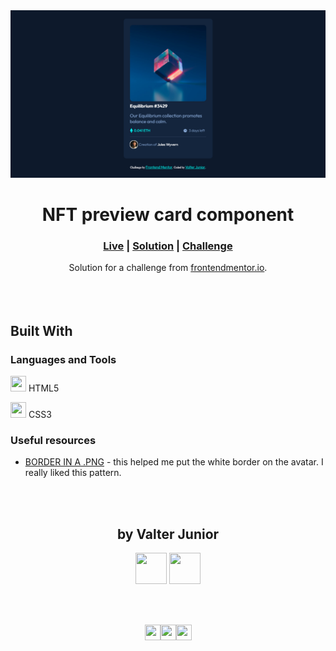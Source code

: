 <div align="center">
    <img src="./screenshots/screenshot.png"></img>
</div>

<h1 align="center">NFT preview card component</h1>

<div align="center">
    <h3>
        <a href="https://junior2105.github.io/NTFCard-FRONTEND/" target="_blank">Live</a>
        <span> | </span>
        <a href="https://www.frontendmentor.io/solutions/ntf-by-vjrx-IJLHnHnQj" target="_blank">Solution</a>
        <span> | </span>
        <a href="https://www.frontendmentor.io/challenges/nft-preview-card-component-SbdUL_w0U" target="_blank">Challenge</a>
    </h3>
</div>

<div align="center">
   Solution for a challenge from  <a href="https://www.frontendmentor.io/" target="_blank">frontendmentor.io</a>.
</div>
<br><br><br>

## Built With

### Languages and Tools

<p><img width=25 height=25 src="https://raw.githubusercontent.com/junior2105/SocialMediasIcons/master/html.svg"/> HTML5</p>
<p><img width=25 height=25 src="https://raw.githubusercontent.com/junior2105/SocialMediasIcons/master/css.svg"/> CSS3</p>

### Useful resources

- [BORDER IN A .PNG](https://stackoverflow.com/questions/12690444/css-border-on-png-image-with-transparent-parts) - this helped me put the white border on the avatar. I really liked this pattern.

<br><br>
<h2 align="center">by Valter Junior</h2>
<p align="center">
<a href="https://www.instagram.com/vjrx._/"><img width=50 height=50 src="https://raw.githubusercontent.com/junior2105/SocialMediasIcons/master/instagram.svg"/></a>
<a href="https://github.com/junior2105/">
<img width=50 height=50 src="https://raw.githubusercontent.com/junior2105/SocialMediasIcons/master/github.svg"/>
</a>
</p>

<br><br>
<p align="center">
<a href="#" >
<img width=25 height=25 src="https://raw.githubusercontent.com/junior2105/SocialMediasIcons/master/v.svg"/><img width=25 height=25 src="https://raw.githubusercontent.com/junior2105/SocialMediasIcons/master/j.svg"/><img width=25 height=25 src="https://raw.githubusercontent.com/junior2105/SocialMediasIcons/master/r.svg"/>
</a>
</p>

